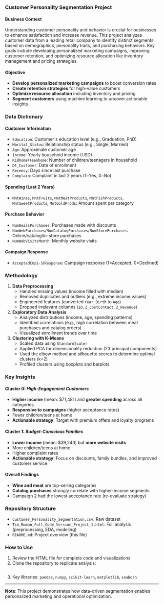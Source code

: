 
### Customer Personality Segmentation Project

#### Business Context

Understanding customer personality and behavior is crucial for businesses to enhance satisfaction and increase revenue. This project analyzes customer data from a leading retail company to identify distinct segments based on demographics, personality traits, and purchasing behaviors. Key goals include developing personalized marketing campaigns, improving customer retention, and optimizing resource allocation like inventory management and pricing strategies.

#### Objective

- **Develop personalized marketing campaigns** to boost conversion rates
- **Create retention strategies** for high-value customers
- **Optimize resource allocation** including inventory and pricing
- **Segment customers** using machine learning to uncover actionable insights


### Data Dictionary

#### Customer Information

- `Education`: Customer's education level (e.g., Graduation, PhD)
- `Marital_Status`: Relationship status (e.g., Single, Married)
- `Age`: Approximate customer age
- `Income`: Yearly household income (USD)
- `Kidhome`/`Teenhome`: Number of children/teenagers in household
- `Dt_Customer`: Date of enrollment
- `Recency`: Days since last purchase
- `Complain`: Complaint in last 2 years (1=Yes, 0=No)


#### Spending (Last 2 Years)

- `MntWines`, `MntFruits`, `MntMeatProducts`, `MntFishProducts`, `MntSweetProducts`, `MntGoldProds`: Amount spent per category


#### Purchase Behavior

- `NumDealsPurchases`: Purchases made with discounts
- `NumWebPurchases`/`NumCatalogPurchases`/`NumStorePurchases`: Online/catalog/in-store purchases
- `NumWebVisitsMonth`: Monthly website visits


#### Campaign Response

- `AcceptedCmp1-5`/`Response`: Campaign response (1=Accepted, 0=Declined)


### Methodology

1. **Data Preprocessing**
    - Handled missing values (income filled with median)
    - Removed duplicates and outliers (e.g., extreme income values)
    - Engineered features (converted `Year_Birth` to `Age`)
    - Dropped irrelevant columns (`ID`, `Z_CostContact`, `Z_Revenue`)
2. **Exploratory Data Analysis**
    - Analyzed distributions (income, age, spending patterns)
    - Identified correlations (e.g., high correlation between meat purchases and catalog orders)
    - Visualized enrollment trends over time
3. **Clustering with K-Means**
    - Scaled data using `StandardScaler`
    - Applied PCA for dimensionality reduction (23 principal components)
    - Used the elbow method and silhouette scores to determine optimal clusters (k=2)
    - Profiled clusters using boxplots and barplots

### Key Insights

#### Cluster 0: *High-Engagement Customers*

- **Higher income** (mean: \$71,481) and **greater spending** across all categories
- **Responsive to campaigns** (higher acceptance rates)
- Fewer children/teens at home
- **Actionable strategy**: Target with premium offers and loyalty programs


#### Cluster 1: *Budget-Conscious Families*

- **Lower income** (mean: \$39,243) but **more website visits**
- More children/teens at home
- Higher complaint rates
- **Actionable strategy**: Focus on discounts, family bundles, and improved customer service


#### Overall Findings

- **Wine and meat** are top-selling categories
- **Catalog purchases** strongly correlate with higher-income segments
- Campaign 2 had the lowest acceptance rate (re-evaluate strategy)


### Repository Structure

- `Customer_Personality_Segmentation.csv`: Raw dataset
- `Tim_Roman_Full_Code_Version_Project_1.html`: Full analysis (preprocessing, EDA, modeling)
- `README.md`: Project overview (this file)


### How to Use

1. Review the HTML file for complete code and visualizations
2. Clone the repository to replicate analysis:
```bash

```

3. Key libraries: `pandas`, `numpy`, `scikit-learn`, `matplotlib`, `seaborn`

---
**Note**: This project demonstrates how data-driven segmentation enables personalized marketing and operational optimization. 



